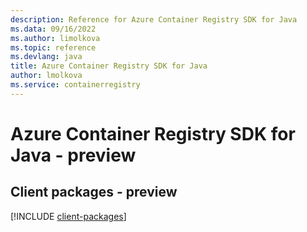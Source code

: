 ```yaml
---
description: Reference for Azure Container Registry SDK for Java
ms.data: 09/16/2022
ms.author: limolkova
ms.topic: reference
ms.devlang: java
title: Azure Container Registry SDK for Java
author: lmolkova
ms.service: containerregistry
---
```

# Azure Container Registry SDK for Java - preview

## Client packages - preview
[!INCLUDE [client-packages](container-registry-client-index.md)]